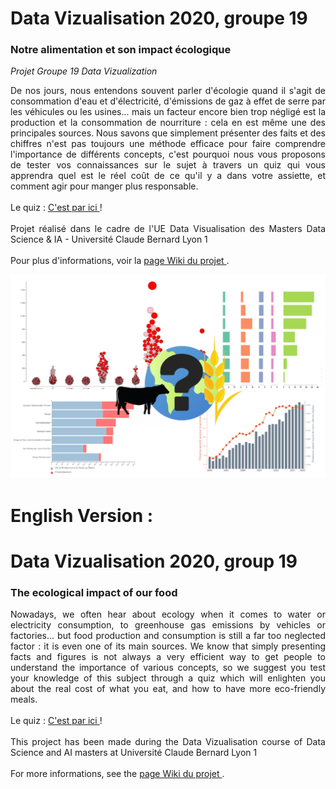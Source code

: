 # Data Vizualisation 2020, groupe 19 #
### Notre alimentation et son impact écologique ###
*Projet Groupe 19 Data Vizualization*  
<p align="justify">
De nos jours, nous entendons souvent parler d'écologie quand il s'agit de consommation d'eau et d'électricité, d'émissions de gaz à effet de serre par les véhicules ou les usines... mais un facteur encore bien trop négligé est la production et la consommation de nourriture : cela en est même une des principales sources.
Nous savons que simplement présenter des faits et des chiffres n'est pas toujours une méthode efficace pour faire comprendre l'importance de différents concepts, c'est pourquoi nous vous proposons de tester vos connaissances sur le sujet à travers un quiz qui vous apprendra quel est le réel coût de ce qu'il y a dans votre assiette, et comment agir pour manger plus responsable.
</br>
</br>
Le quiz :  <a href="https://shoneildray.github.io/Nourriture_et_Environnement_ProjetDataViz2020/index.html"> C'est par ici </a> !
</br>
</br>
Projet réalisé dans le cadre de l'UE Data Visualisation des Masters Data Science & IA - Université Claude Bernard Lyon 1  
</br>
</br>
Pour plus d'informations, voir la <a href="https://github.com/Shoneildray/Nourriture_et_Environnement_ProjetDataViz2020/wiki"> page Wiki du projet </a>.
</br>
</p>

![](https://github.com/Shoneildray/DataViz/blob/main/Images%20wiki/19-teaser.png)

# English Version : #
# Data Vizualisation 2020, group 19 #
### The ecological impact of our food ###
<p align="justify">
Nowadays, we often hear about ecology when it comes to water or electricity consumption, to greenhouse gas emissions by vehicles or factories... but food production and consumption is still a far too neglected factor : it is even one of its main sources.
We know that simply presenting facts and figures is not always a very efficient way to get people to understand the importance of various concepts, so we suggest you test your knowledge of this subject through a quiz which will enlighten you about the real cost of what you eat, and how to have more eco-friendly meals.
</br>
</br>
Le quiz :  <a href="https://shoneildray.github.io/Nourriture_et_Environnement_ProjetDataViz2020/index.html"> C'est par ici </a> !
</br>
</br>
This project has been made during the Data Vizualisation course of Data Science and AI masters at Université Claude Bernard Lyon 1
</br>
</br>
For more informations, see the <a href="https://github.com/Shoneildray/Nourriture_et_Environnement_ProjetDataViz2020/wiki"> page Wiki du projet </a>.
</p>
